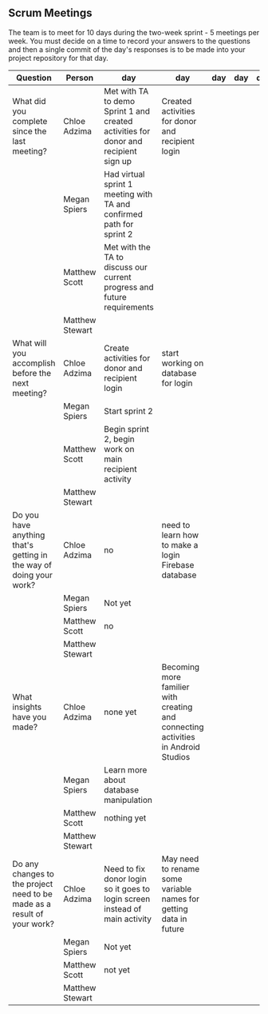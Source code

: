 ## Scrum Meetings
The team is to meet for 10 days during the two-week sprint - 5 meetings per week. You must decide on a time to record your answers to the questions and then a single commit of the day's responses is to be made into your project repository for that day.

Question    |          Person                                             | day | day | day | day | day | day | day |day | day | day |
------------|---------------------------------------------------------------------|-----|-----|-----|-----|-----|-----|-----|----|-----|-----|                                                              
| What did you complete since the last meeting? | Chloe Adzima | Met with TA to demo Sprint 1 and created activities for donor and recipient sign up | Created activities for donor and recipient login
|            | Megan Spiers | Had virtual sprint 1 meeting with TA and confirmed path for sprint 2   
|            | Matthew Scott |  Met with the TA to discuss our current progress and future requirements
|            | Matthew Stewart |
| What will you accomplish before the next meeting? | Chloe Adzima | Create activities for donor and recipient login | start working on database for login
|            | Megan Spiers | Start sprint 2
|            | Matthew Scott |   Begin sprint 2, begin work on main recipient activity
|            | Matthew Stewart |
| Do you have anything that's getting in the way of doing your work? | Chloe Adzima | no | need to learn how to make a login Firebase database
|            | Megan Spiers | Not yet
|            | Matthew Scott |   no
|            | Matthew Stewart |
| What insights have you made? |Chloe Adzima | none yet | Becoming more familier with creating and connecting activities in Android Studios
|            | Megan Spiers | Learn more about database manipulation 
|            | Matthew Scott |   nothing yet
|            | Matthew Stewart |
| Do any changes to the project need to be made as a result of your work? |Chloe Adzima | Need to fix donor login so it goes to login screen instead of main activity | May need to rename some variable names for getting data in future
|            | Megan Spiers | Not yet 
|            | Matthew Scott |   not yet
|            | Matthew Stewart |
